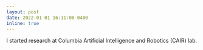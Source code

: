 ```yaml
---
layout: post
date: 2022-01-01 16:11:00-0400
inline: true
---
```


I started research at Columbia Artificial Intelligence and Robotics (CAIR) lab.
